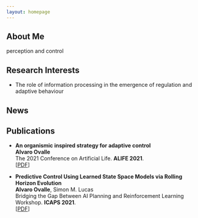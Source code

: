 ```yaml
---
layout: homepage
---
```


## About Me

perception and control

## Research Interests

- The role of information processing in the emergence of regulation and adaptive behaviour
<!-- - **Machine Learning:** meta-learning, incremental learning, transfer learning -->

## News

<!-- - **[Feb. 2020]** Our paper about incremental learning is accepted to [CVPR 2020](http://cvpr2020.thecvf.com/).
- **[Feb. 2020]** We will host the [ACM Multimedia Asia 2020](https://mmasia2020.org/) conference in Singapore!
- **[Sept. 2019]** Our paper about few-shot learning is accepted to [NeurIPS 2019](https://nips.cc/Conferences/2019).
- **[Mar. 2019]** Our paper about few-shot learning is accepted to [CVPR 2019](http://cvpr2019.thecvf.com/).
 -->
## Publications

- **An organismic inspired strategy for adaptive control**
  <br>
  **Alvaro Ovalle**
  <br>
  The 2021 Conference on Artificial Life. **ALIFE 2021**.
  <br>
  [[PDF](https://direct.mit.edu/isal/proceedings-pdf/isal/33/50/1929969/isal_a_00411.pdf)] 
  <!-- [[Code](https://github.com/yaoyao-liu/mnemonics)] <strong><i style="color:#e74d3c">Oral Presentation</i></strong> -->

- **Predictive Control Using Learned State Space Models via Rolling Horizon Evolution**
  <br>
  **Alvaro Ovalle**, Simon M. Lucas
  <br>
  Bridging the Gap Between AI Planning and Reinforcement Learning Workshop. **ICAPS 2021**.
  <br>
  [[PDF](https://arxiv.org/pdf/2106.13911)] 
  <!-- [[Code](https://github.com/xinzheli1217/learning-to-self-train)] -->

<!-- - **Meta-Transfer Learning for Few-Shot Learning**
  <br>
  Qianru Sun\*, **Yaoyao Liu\***, Tat-Seng Chua, Bernt Schiele
  <br>
  IEEE Conference on Computer Vision and Pattern Recognition. **CVPR 2019**.
  <br>
  [[PDF](http://openaccess.thecvf.com/content_CVPR_2019/papers/Sun_Meta-Transfer_Learning_for_Few-Shot_Learning_CVPR_2019_paper.pdf)] [[Code](https://github.com/yaoyao-liu/meta-transfer-learning)] [[Project](https://mtl.yyliu.net/)] -->
